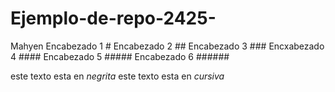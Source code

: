 # Ejemplo-de-repo-2425-
Mahyen
Encabezado 1 #
Encabezado 2 ##
Encabezado 3 ###
Encxabezado 4 ####
Encabezado 5 #####
Encabezado 6 ######

este texto esta en *negrita* 
este texto esta en _cursiva_
